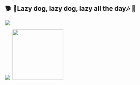 ## 🐕 🎵Lazy dog, lazy dog, lazy all the day🎶 🐶

<kbd>![](https://github-readme-stats.vercel.app/api?username=maplerecall&show_icons=true&theme=transparent&rank_icon=github&hide_border=true&card_width=478)</kbd>

<kbd>![](https://github-readme-stats.vercel.app/api/top-langs/?username=maplerecall&theme=transparent&layout=compact&hide_border=true) <img src="https://github.com/MapleRecall/MapleRecall/assets/18360825/917f50c2-290f-44b8-bc1d-f65c327860c3)" height="165" ></kbd>
